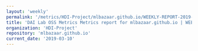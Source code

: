 ```yaml
---
layout: 'weekly'
permalink: '/metrics/HDI-Project/mlbazaar.github.io/WEEKLY-REPORT-2019-03-10'
title: 'DAI Lab OSS Metrics Metrics report for mlbazaar.github.io | WEEKLY-REPORT-2019-03-10'
organization: 'HDI-Project'
repository: 'mlbazaar.github.io'
current_date: '2019-03-10'
---
```

